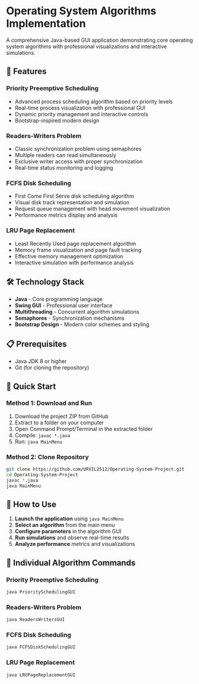 # Operating System Algorithms Implementation

A comprehensive Java-based GUI application demonstrating core operating system algorithms with professional visualizations and interactive simulations.

## 🚀 Features

### **Priority Preemptive Scheduling**
- Advanced process scheduling algorithm based on priority levels
- Real-time process visualization with professional GUI
- Dynamic priority management and interactive controls
- Bootstrap-inspired modern design

### **Readers-Writers Problem**
- Classic synchronization problem using semaphores
- Multiple readers can read simultaneously
- Exclusive writer access with proper synchronization
- Real-time status monitoring and logging

### **FCFS Disk Scheduling**
- First Come First Serve disk scheduling algorithm
- Visual disk track representation and simulation
- Request queue management with head movement visualization
- Performance metrics display and analysis

### **LRU Page Replacement**
- Least Recently Used page replacement algorithm
- Memory frame visualization and page fault tracking
- Effective memory management optimization
- Interactive simulation with performance analysis

## 🛠️ Technology Stack

- **Java** - Core programming language
- **Swing GUI** - Professional user interface
- **Multithreading** - Concurrent algorithm simulations
- **Semaphores** - Synchronization mechanisms
- **Bootstrap Design** - Modern color schemes and styling

## 📋 Prerequisites

- Java JDK 8 or higher
- Git (for cloning the repository)

## 🚀 Quick Start

### **Method 1: Download and Run**
1. Download the project ZIP from GitHub
2. Extract to a folder on your computer
3. Open Command Prompt/Terminal in the extracted folder
4. Compile: `javac *.java`
5. Run: `java MainMenu`

### **Method 2: Clone Repository**
```bash
git clone https://github.com/URVIL2512/Operating-System-Project.git
cd Operating-System-Project
javac *.java
java MainMenu
```

## 🎯 How to Use

1. **Launch the application** using `java MainMenu`
2. **Select an algorithm** from the main menu
3. **Configure parameters** in the algorithm GUI
4. **Run simulations** and observe real-time results
5. **Analyze performance** metrics and visualizations

## 📱 Individual Algorithm Commands

### **Priority Preemptive Scheduling**
```bash
java PrioritySchedulingGUI
```

### **Readers-Writers Problem**
```bash
java ReadersWritersGUI
```

### **FCFS Disk Scheduling**
```bash
java FCFSDiskSchedulingGUI
```

### **LRU Page Replacement**
```bash
java LRUPageReplacementGUI
```
